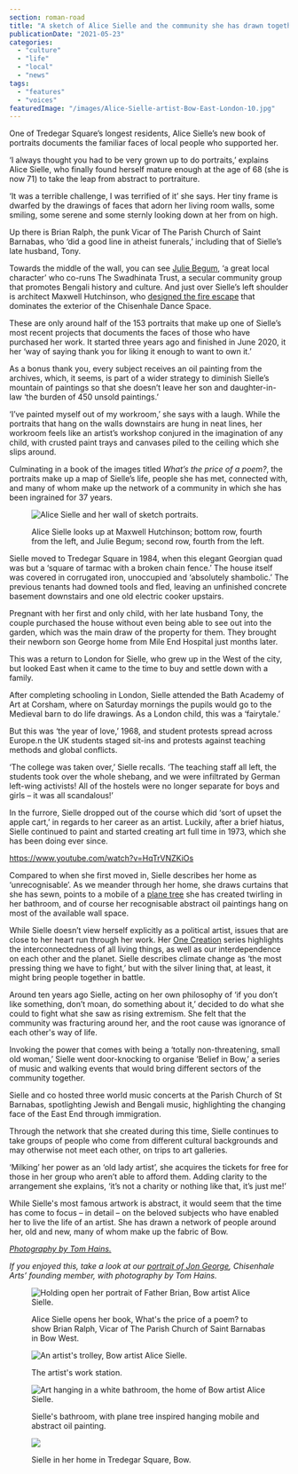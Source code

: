 ```yaml
---
section: roman-road
title: "A sketch of Alice Sielle and the community she has drawn together"
publicationDate: "2021-05-23"
categories: 
  - "culture"
  - "life"
  - "local"
  - "news"
tags: 
  - "features"
  - "voices"
featuredImage: "/images/Alice-Sielle-artist-Bow-East-London-10.jpg"
---
```


One of Tredegar Square’s longest residents, Alice Sielle’s new book of portraits documents the familiar faces of local people who supported her.

‘I always thought you had to be very grown up to do portraits,’ explains Alice Sielle, who finally found herself mature enough at the age of 68 (she is now 71) to take the leap from abstract to portraiture.

‘It was a terrible challenge, I was terrified of it’ she says. Her tiny frame is dwarfed by the drawings of faces that adorn her living room walls, some smiling, some serene and some sternly looking down at her from on high. 

Up there is Brian Ralph, the punk Vicar of The Parish Church of Saint Barnabas, who ‘did a good line in atheist funerals,’ including that of Sielle’s late husband, Tony. 

Towards the middle of the wall, you can see [Julie Begum](https://romanroadlondon.com/julie-begum-swadhinata-trust-interview/), ‘a great local character’ who co-runs The Swadhinata Trust, a secular community group that promotes Bengali history and culture. And just over Sielle’s left shoulder is architect Maxwell Hutchinson, who [designed the fire escape](https://romanroadlondon.com/chisenhale-art-place-bow/) that dominates the exterior of the Chisenhale Dance Space.

These are only around half of the 153 portraits that make up one of Sielle’s most recent projects that documents the faces of those who have purchased her work. It started three years ago and finished in June 2020, it her ‘way of saying thank you for liking it enough to want to own it.’ 

As a bonus thank you, every subject receives an oil painting from the archives, which, it seems, is part of a wider strategy to diminish Sielle’s mountain of paintings so that she doesn’t leave her son and daughter-in-law ‘the burden of 450 unsold paintings.’

‘I’ve painted myself out of my workroom,’ she says with a laugh. While the portraits that hang on the walls downstairs are hung in neat lines, her workroom feels like an artist’s workshop conjured in the imagination of any child, with crusted paint trays and canvases piled to the ceiling which she slips around.

Culminating in a book of the images titled _What’s the price of a poem?_, the portraits make up a map of Sielle’s life, people she has met, connected with, and many of whom make up the network of a community in which she has been ingrained for 37 years.

<figure>

![Alice Sielle and her wall of sketch portraits.](/images/Alice-Sielle-artist-Bow-East-London-30-1024x732.jpg)

<figcaption>

Alice Sielle looks up at Maxwell Hutchinson; bottom row, fourth from the left, and Julie Begum; second row, fourth from the left.

</figcaption>

</figure>

Sielle moved to Tredegar Square in 1984, when this elegant Georgian quad was but a ‘square of tarmac with a broken chain fence.’ The house itself was covered in corrugated iron, unoccupied and ‘absolutely shambolic.’ The previous tenants had downed tools and fled, leaving an unfinished concrete basement downstairs and one old electric cooker upstairs. 

Pregnant with her first and only child, with her late husband Tony, the couple purchased the house without even being able to see out into the garden, which was the main draw of the property for them. They brought their newborn son George home from Mile End Hospital just months later.

This was a return to London for Sielle, who grew up in the West of the city, but looked East when it came to the time to buy and settle down with a family. 

After completing schooling in London, Sielle attended the Bath Academy of Art at Corsham, where on Saturday mornings the pupils would go to the Medieval barn to do life drawings. As a London child, this was a ‘fairytale.’ 

But this was ‘the year of love,’ 1968, and student protests spread across Europe.n the UK students staged sit-ins and protests against teaching methods and global conflicts. 

‘The college was taken over,’ Sielle recalls. ‘The teaching staff all left, the students took over the whole shebang, and we were infiltrated by German left-wing activists! All of the hostels were no longer separate for boys and girls – it was all scandalous!’

In the furrore, Sielle dropped out of the course which did ‘sort of upset the apple cart,’ in regards to her career as an artist. Luckily, after a brief hiatus, Sielle continued to paint and started creating art full time in 1973, which she has been doing ever since. 

https://www.youtube.com/watch?v=HqTrVNZKiOs

Compared to when she first moved in, Sielle describes her home as ‘unrecognisable’. As we meander through her home, she draws curtains that she has sewn, points to a mobile of a [plane tree](https://www.sielle.uk/london-plane-tree-project) she has created twirling in her bathroom, and of course her recognisable abstract oil paintings hang on most of the available wall space.

While Sielle doesn’t view herself explicitly as a political artist, issues that are close to her heart run through her work. Her [One Creation](https://www.sielle.uk/one-creation) series highlights the interconnectedness of all living things, as well as our interdependence on each other and the planet. Sielle describes climate change as ‘the most pressing thing we have to fight,’ but with the silver lining that, at least, it might bring people together in battle. 

Around ten years ago Sielle, acting on her own philosophy of ‘if you don’t like something, don’t moan, do something about it,’ decided to do what she could to fight what she saw as rising extremism. She felt that the community was fracturing around her, and the root cause was ignorance of each other's way of life. 

Invoking the power that comes with being a ‘totally non-threatening, small old woman,’ Sielle went door-knocking to organise ‘Belief in Bow,’ a series of music and walking events that would bring different sectors of the community together. 

Sielle and co hosted three world music concerts at the Parish Church of St Barnabas, spotlighting Jewish and Bengali music, highlighting the changing face of the East End through immigration.

Through the network that she created during this time, Sielle continues to take groups of people who come from different cultural backgrounds and may otherwise not meet each other, on trips to art galleries. 

‘Milking’ her power as an ‘old lady artist’, she acquires the tickets for free for those in her group who aren’t able to afford them. Adding clarity to the arrangement she explains, ‘it’s not a charity or nothing like that, it’s just me!’ 

While Sielle's most famous artwork is abstract, it would seem that the time has come to focus – in detail – on the beloved subjects who have enabled her to live the life of an artist. She has drawn a network of people around her, old and new, many of whom make up the fabric of Bow.

_[Photography by Tom Hains.](https://www.tomhainsphotography.com)_

_If you enjoyed this, take a look at our [portrait of Jon George](https://romanroadlondon.com/jon-george-artist-chisenhale-arts-founder/), Chisenhale Arts’ founding member, with photography by Tom Hains._

<figure>

![Holding open her portrait of Father Brian, Bow artist Alice Sielle.](/images/Alice-Sielle-artist-Bow-East-London-27.jpg)

<figcaption>

Alice Sielle opens her book, What's the price of a poem? to show Brian Ralph, Vicar of The Parish Church of Saint Barnabas in Bow West.

</figcaption>

</figure>

<figure>

![An artist's trolley, Bow artist Alice Sielle.](/images/Alice-Sielle-artist-Bow-East-London-12-1024x732.jpg)

<figcaption>

The artist's work station.

</figcaption>

</figure>

<figure>

![Art hanging in a white bathroom, the home of Bow artist Alice Sielle.](/images/Alice-Sielle-artist-Bow-East-London-24.jpg)

<figcaption>

Sielle's bathroom, with plane tree inspired hanging mobile and abstract oil painting.

</figcaption>

</figure>

<figure>

![](/images/Alice-Sielle-Processed-1024x1433.jpg)

<figcaption>

Sielle in her home in Tredegar Square, Bow.

</figcaption>

</figure>
